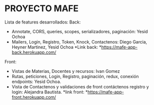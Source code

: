 # PROYECTO MAFE

Lista de features desarrollados:
Back:
* Annotate, CORS, queries, scopes, serializadores, paginación: Yesid Ochoa
* Mailers, Login, Registro, Token, Knock, Contactenos: Diego Garcia, Heyner Martinez, Yesid Ochoa
*Link back:
*https://mafe-app-back.herokuapp.com/

Front:
* Vistas de Materias, Docentes y recursos: Ivan Gomez
* Rutas, peticiones, Login, Registro, paginación, redux, conexión endpoints: Yesid Ochoa.
* Vista de Contactenos y validaciones de front contáctenos registro y login: Alejandra Bautista.
*link front: 
*https://mafe-app-front.herokuapp.com/
